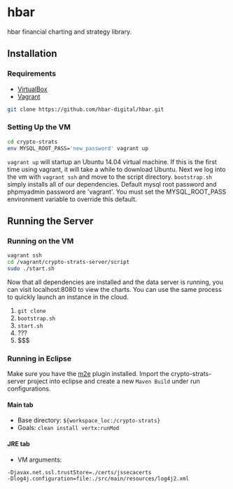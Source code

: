 # hbar
hbar financial charting and strategy library.

## Installation

### Requirements
* [VirtualBox](https://www.virtualbox.org/)
* [Vagrant](https://www.vagrantup.com/)
```sh
git clone https://github.com/hbar-digital/hbar.git
```

### Setting Up the VM
```sh
cd crypto-strats
env MYSQL_ROOT_PASS='new_password' vagrant up
```
`vagrant up` will startup an Ubuntu 14.04 virtual machine. If this is the first time using vagrant, it will take a while to download Ubuntu. Next we log into the vm with `vagrant ssh` and move to the script directory. `bootstrap.sh` simply installs all of our dependencies. Default mysql root password and phpmyadmin password are 'vagrant'. You must set the MYSQL_ROOT_PASS environment variable to override this default. 

## Running the Server
### Running on the VM
```sh
vagrant ssh
cd /vagrant/crypto-strats-server/script
sudo ./start.sh
```

Now that all dependencies are installed and the data server is running, you can visit localhost:8080 to view the charts. You can use the same process to quickly launch an instance in the cloud.

1. `git clone`
2. `bootstrap.sh`
3. `start.sh`
4. ???
5. $$$

### Running in Eclipse

Make sure you have the [m2e](http://eclipse.org/m2e/) plugin installed. Import the crypto-strats-server project into eclipse and create a new `Maven Build` under run configurations.

#### Main tab
- Base directory: `${workspace_loc:/crypto-strats}`
- Goals: `clean install vertx:runMod`

#### JRE tab
- VM arguments:
```
-Djavax.net.ssl.trustStore=./certs/jssecacerts
-Dlog4j.configuration=file:./src/main/resources/log4j2.xml
```
